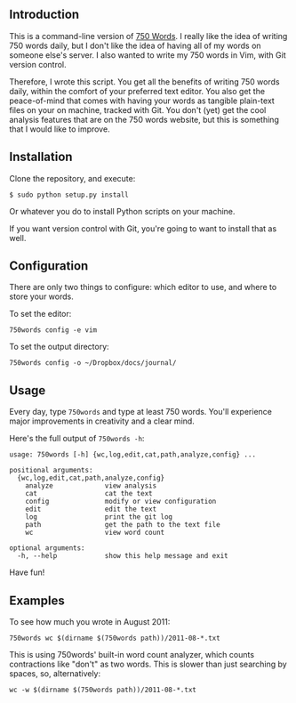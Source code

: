 Introduction
------------
This is a command-line version of [750 Words](http://750words.com/). I really like the idea of writing 750 words daily, but I don't like the idea of having all of my words on someone else's server. I also wanted to write my 750 words in Vim, with Git version control.

Therefore, I wrote this script. You get all the benefits of writing 750 words daily, within the comfort of your preferred text editor. You also get the peace-of-mind that comes with having your words as tangible plain-text files on your on machine, tracked with Git. You don't (yet) get the cool analysis features that are on the 750 words website, but this is something that I would like to improve.

Installation
------------
Clone the repository, and execute:
	
	$ sudo python setup.py install

Or whatever you do to install Python scripts on your machine.

If you want version control with Git, you're going to want to install that as well.

Configuration
-------------
There are only two things to configure: which editor to use, and where to store your words.

To set the editor:

    750words config -e vim

To set the output directory:

    750words config -o ~/Dropbox/docs/journal/

Usage
-----
Every day, type `750words` and type at least 750 words. You'll experience major improvements in creativity and a clear mind. 

Here's the full output of `750words -h`:

	usage: 750words [-h] {wc,log,edit,cat,path,analyze,config} ...

	positional arguments:
	  {wc,log,edit,cat,path,analyze,config}
	    analyze             view analysis
	    cat                 cat the text
	    config              modify or view configuration
	    edit                edit the text
	    log                 print the git log
	    path                get the path to the text file
	    wc                  view word count

	optional arguments:
	  -h, --help            show this help message and exit

Have fun!

Examples
--------
To see how much you wrote in August 2011:

    750words wc $(dirname $(750words path))/2011-08-*.txt

This is using 750words' built-in word count analyzer, which counts contractions like "don't" as two words. This is slower than just searching by spaces, so, alternatively:

    wc -w $(dirname $(750words path))/2011-08-*.txt
